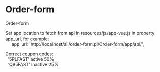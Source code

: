 # Order-form
Order-form

Set app location to fetch from api in resources/js/app-vue.js in property app_url, for example:<br />
&nbsp;&nbsp;
&nbsp;&nbsp;app_url: 'http://localhost/all/order-form.pl/Order-form/app/api/',<br />

Correct coupon codes:<br />
&nbsp;&nbsp;'5PLFAST' active 50%<br />
&nbsp;&nbsp;'Q95FAST' inactive 25%
